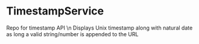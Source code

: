 # TimestampService
Repo for timestamp API \n
Displays Unix timestamp along with natural date as long a valid string/number is appended to the URL

